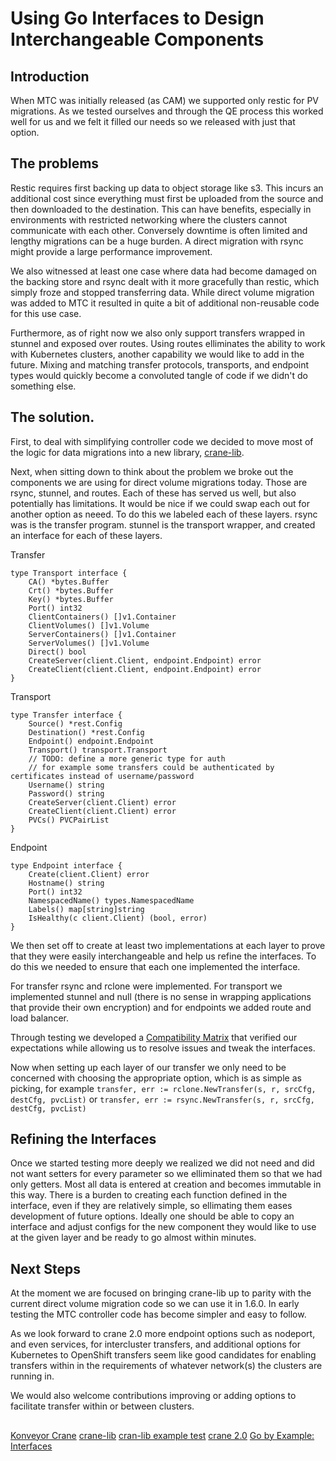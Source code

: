 # Using Go Interfaces to Design Interchangeable Components

## Introduction
When MTC was initially released (as CAM) we supported only restic for PV migrations. As we tested ourselves and through the QE process this worked well for us and we felt it filled our needs so we released with just that option.

## The problems
Restic requires first backing up data to object storage like s3. This incurs an additional cost since everything must first be uploaded from the source and then downloaded to the destination. This can have benefits, especially in environments with restricted networking where the clusters cannot communicate with each other. Conversely downtime is often limited and lengthy migrations can be a huge burden. A direct migration with rsync might provide a large performance improvement. 

We also witnessed at least one case where data had become damaged on the backing store and rsync dealt with it more gracefully than restic, which simply froze and stopped transferring data. While direct volume migration was added to MTC it resulted in quite a bit of additional non-reusable code for this use case.

Furthermore, as of right now we also only support transfers wrapped in stunnel and exposed over routes. Using routes elliminates the ability to work with Kubernetes clusters, another capability we would like to add in the future. Mixing and matching transfer protocols, transports, and endpoint types would quickly become a convoluted tangle of code if we didn't do something else.

## The solution.
First, to deal with simplifying controller code we decided to move most of the logic for data migrations into a new library, [crane-lib](https://github.com/konveyor/crane-lib).

Next, when sitting down to think about the problem we broke out the components we are using for direct volume migrations today. Those are rsync, stunnel, and routes. Each of these has served us well, but also potentially has limitations. It would be nice if we could swap each out for another option as neeed. To do this we labeled each of these layers. rsync was is the transfer program. stunnel is the transport wrapper, and created an interface for each of these layers.

Transfer
```
type Transport interface {
	CA() *bytes.Buffer
	Crt() *bytes.Buffer
	Key() *bytes.Buffer
	Port() int32
	ClientContainers() []v1.Container
	ClientVolumes() []v1.Volume
	ServerContainers() []v1.Container
	ServerVolumes() []v1.Volume
	Direct() bool
	CreateServer(client.Client, endpoint.Endpoint) error
	CreateClient(client.Client, endpoint.Endpoint) error
}
```

Transport
```
type Transfer interface {
	Source() *rest.Config
	Destination() *rest.Config
	Endpoint() endpoint.Endpoint
	Transport() transport.Transport
	// TODO: define a more generic type for auth
	// for example some transfers could be authenticated by certificates instead of username/password
	Username() string
	Password() string
	CreateServer(client.Client) error
	CreateClient(client.Client) error
	PVCs() PVCPairList
}
```

Endpoint
```
type Endpoint interface {
	Create(client.Client) error
	Hostname() string
	Port() int32
	NamespacedName() types.NamespacedName
	Labels() map[string]string
	IsHealthy(c client.Client) (bool, error)
}
```

We then set off to create at least two implementations at each layer to prove that they were easily interchangeable and help us refine the interfaces. To do this we needed to ensure that each one implemented the interface.

For transfer rsync and rclone were implemented. For transport we implemented stunnel and null (there is no sense in wrapping applications that provide their own encryption) and for endpoints we added route and load balancer.

Through testing we developed a [Compatibility Matrix](https://github.com/konveyor/crane-lib/blob/main/state_transfer/README.md#compatibility-matrix) that verified our expectations while allowing us to resolve issues and tweak the interfaces.

Now when setting up each layer of our transfer we only need to be concerned with choosing the appropriate option, which is as simple as picking, for example 
`transfer, err := rclone.NewTransfer(s, r, srcCfg, destCfg, pvcList)` or `transfer, err := rsync.NewTransfer(s, r, srcCfg, destCfg, pvcList)`

## Refining the Interfaces
Once we started testing more deeply we realized we did not need and did not want setters for every parameter so we elliminated them so that we had only getters. Most all data is entered at creation and becomes immutable in this way. There is a burden to creating each function defined in the interface, even if they are relatively simple, so ellimating them eases development of future options. Ideally one should be able to copy an interface and adjust configs for the new component they would like to use at the given layer and be ready to go almost within minutes.

## Next Steps
At the moment we are focused on bringing crane-lib up to parity with the current direct volume migration code so we can use it in 1.6.0. In early testing the MTC controller code has become simpler and easy to follow. 

As we look forward to crane 2.0 more endpoint options such as nodeport, and even services, for intercluster transfers, and additional options for Kubernetes to OpenShift transfers seem like good candidates for enabling transfers within in the requirements of whatever network(s) the clusters are running in.

We would also welcome contributions improving or adding options to facilitate transfer within or between clusters.

## 
[Konveyor Crane](https://www.konveyor.io/crane)
[crane-lib](https://github.com/konveyor/crane-lib)
[cran-lib example test](https://github.com/konveyor/crane-lib/blob/main/state_transfer/example_test.go)
[crane 2.0](https://github.com/konveyor/crane)
[Go by Example: Interfaces](https://gobyexample.com/interfaces)
